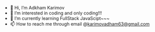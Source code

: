- 👋 Hi, I’m Adkham Karimov
- 👀 I’m interested in coding and only coding!!!
- 🌱 I’m currently learning FullStack JavaScipt~~~
- 📫 How to reach me through email @karimovadham63@gmail.com


